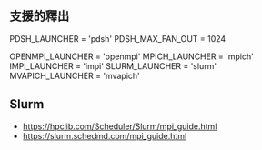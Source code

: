 





## 支援的釋出

PDSH_LAUNCHER = 'pdsh'
PDSH_MAX_FAN_OUT = 1024

OPENMPI_LAUNCHER = 'openmpi'
MPICH_LAUNCHER = 'mpich'
IMPI_LAUNCHER = 'impi'
SLURM_LAUNCHER = 'slurm'
MVAPICH_LAUNCHER = 'mvapich'






## Slurm

- https://hpclib.com/Scheduler/Slurm/mpi_guide.html
- https://slurm.schedmd.com/mpi_guide.html





